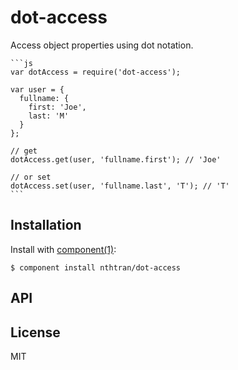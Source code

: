 # dot-access

  Access object properties using dot notation.
  
    ```js
    var dotAccess = require('dot-access');
    
    var user = { 
      fullname: { 
        first: 'Joe', 
        last: 'M' 
      } 
    };
    
    // get
    dotAccess.get(user, 'fullname.first'); // 'Joe'
    
    // or set
    dotAccess.set(user, 'fullname.last', 'T'); // 'T'
    ```

## Installation

  Install with [component(1)](http://component.io):

    $ component install nthtran/dot-access

## API



## License

  MIT
